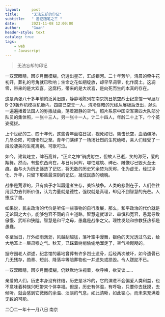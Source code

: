 ```yaml
---
layout:     post
title:      "无法忘却的印记"
subtitle:   " 游记随笔之三 "
date:       2021-11-08 12:00:00
author:     "Guan"
header-style: text
catalog: true
tags:
    - web
    - Javascript
---
```


> 无法忘却的印记


一双双眼睛，因岁月而模糊，仍透出星芒，汇成银河。二十年芳华，清晨的牵牛花初开，葬礼的号角就已吹响；生命之花如期绽放，却早早凋零，化作腐土。这凋零，带来的是大欢喜，这腐朽，带来的是大欢喜，是向死而生的本真的存在。


这是两张八十多年前的泛黄旧照，静静地陈列在南京抗日航空烈士纪念馆一号展厅B-29轰炸机模拟机舱内。四周已空无一人，清冷昏暗的光线从展板后泛出，舱头一遍遍播着法国人的弥撒战曲，荡着寂静的空气。照片系原中国空军第四大队部分队员的集体照，一张十三人，另一张十一人，计二十四人，年龄二十上下，个个英姿挺拔。


上个世纪的三、四十年代，这些青年面临日寇，视死如归，鹰击长空，血洒疆场，几尽全陨，可谓惨烈之至。青年们演绎了一场场壮烈的生死绝唱，亲人们经受了一段段凄美的生死离别。可歌可泣。


如今，建筑屹立，碑石高耸，“正义之神”骑虎射空，但故人已逝，笑的渺茫，爱的翔舞。然而，有些东西尚在，与日月同辉，哪怕建筑、碑石、雕像尽已毁灭至无痕。血与火为历史筛选了记忆，将无数的历史冗余焚为灰烬，化为虚无，经过净化、升华，只留下那些最深刻的记忆，凝成民族的魂魄。


战争是荒谬的，只有疯子才叫嚣适者生存，美饰战争。人类的悲剧在于，人们往往用武力去判断价值，认为力量就是德性，强权就是真理，却见不到智慧的光芒。人堕成了兽。


如果说，民主政治的代价是听任一些事物的自行发展，那么，和平政治的代价就是无论国之大小，能够包容不同的自主道路。智慧造就谦让、审慎和宽容，愚蠢导致傲慢、武断和狭隘。智慧是和平之母，愚蠢是战争之父。理性发烧和宗教狂热都是愚蠢。


冬至当日，厅外细雨沥沥，风越刮越猛，落叶空中漫舞，银色的天光透过乌云，给大地笼上一层肃穆之气。秋天，已踩着树梢偷偷地溜走了，空气冷飕飕的。


据守园老人讲述，纪念馆的墓地曾葬有许多烈士遗骨，后经两次破坏，如今遗骨已几无残存，勋章、短剑、降落伞等陪葬物也一并遗失或损毁。令人蹉跎不已。


一双双眼睛，因岁月而模糊，仍默默地注视着，欲呼唤，欲交谈……


亲爱的人们，历史本身没有终结，历史是冰冷的，它的演进不会偏爱人类利益，也不意味着种族兴旺带来个体幸福。但是，历史有体温，有呼吸，只要你去抚摸，去倾听，就会感到它微微的余温、淡淡的气息，如此清晰，如此铭心，而未来充满着无数的可能。


二〇二一年十一月八日  南京

